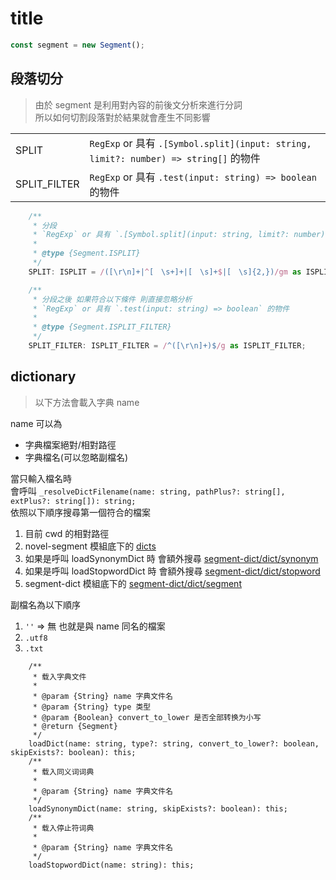 # title

```ts
const segment = new Segment();
```

## 段落切分

> 由於 segment 是利用對內容的前後文分析來進行分詞  
> 所以如何切割段落對於結果就會產生不同影響

|       | |
|:------|:--|
| SPLIT | `RegExp` or 具有 `.[Symbol.split](input: string, limit?: number) => string[]` 的物件 |
| SPLIT_FILTER | `RegExp` or 具有 `.test(input: string) => boolean` 的物件 |

```ts
	/**
	 * 分段
	 * `RegExp` or 具有 `.[Symbol.split](input: string, limit?: number) => string[]` 的物件
	 *
	 * @type {Segment.ISPLIT}
	 */
	SPLIT: ISPLIT = /([\r\n]+|^[　\s+]+|[　\s]+$|[　\s]{2,})/gm as ISPLIT;

	/**
	 * 分段之後 如果符合以下條件 則直接忽略分析
	 * `RegExp` or 具有 `.test(input: string) => boolean` 的物件
	 *
	 * @type {Segment.ISPLIT_FILTER}
	 */
	SPLIT_FILTER: ISPLIT_FILTER = /^([\r\n]+)$/g as ISPLIT_FILTER;
```

## dictionary

> 以下方法會載入字典 name

name 可以為

* 字典檔案絕對/相對路徑
* 字典檔名(可以忽略副檔名)

當只輸入檔名時  
會呼叫 `_resolveDictFilename(name: string, pathPlus?: string[], extPlus?: string[]): string;`  
依照以下順序搜尋第一個符合的檔案

1. 目前 cwd 的相對路徑
2. novel-segment 模組底下的 [dicts](https://github.com/bluelovers/node-segment/tree/master/dicts)
3. 如果是呼叫 loadSynonymDict 時 會額外搜尋 [segment-dict/dict/synonym](https://github.com/bluelovers/node-segment-dict/tree/master/dict/synonym)
4. 如果是呼叫 loadStopwordDict 時 會額外搜尋 [segment-dict/dict/stopword](https://github.com/bluelovers/node-segment-dict/tree/master/dict/stopword)
5. segment-dict 模組底下的 [segment-dict/dict/segment](https://github.com/bluelovers/node-segment-dict/tree/master/dict/segment)

副檔名為以下順序

1. `''` => 無 也就是與 name 同名的檔案
2. `.utf8`
3. `.txt`

```
    /**
     * 载入字典文件
     *
     * @param {String} name 字典文件名
     * @param {String} type 类型
     * @param {Boolean} convert_to_lower 是否全部转换为小写
     * @return {Segment}
     */
    loadDict(name: string, type?: string, convert_to_lower?: boolean, skipExists?: boolean): this;
    /**
     * 载入同义词词典
     *
     * @param {String} name 字典文件名
     */
    loadSynonymDict(name: string, skipExists?: boolean): this;
    /**
     * 载入停止符词典
     *
     * @param {String} name 字典文件名
     */
    loadStopwordDict(name: string): this;
```
